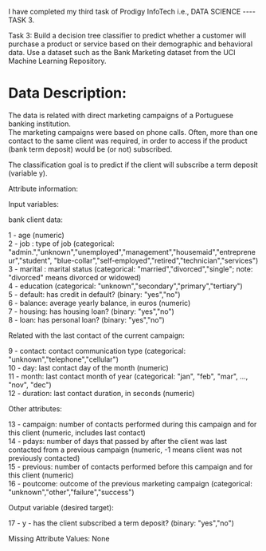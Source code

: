 I have completed my third task of Prodigy InfoTech i.e., DATA SCIENCE ----TASK 3.</br>

Task 3: Build a decision tree classifier to predict whether a customer will purchase a product or service based on their demographic and behavioral data. Use a dataset such as the Bank Marketing dataset from the UCI Machine Learning Repository.</br>

# Data Description: </br>

The data is related with direct marketing campaigns of a Portuguese banking institution. </br>
The marketing campaigns were based on phone calls. Often, more than one contact to the same client was required, in order to access if the product (bank term deposit) would be (or not) subscribed.</br>

 The classification goal is to predict if the client will subscribe a term deposit (variable y).</br>

 Attribute information:</br>

 Input variables:</br>
 
   bank client data:</br>
   
   1 - age (numeric)</br>
   2 - job : type of job (categorical: "admin.","unknown","unemployed","management","housemaid","entrepreneur","student",
                                       "blue-collar","self-employed","retired","technician","services") </br>
   3 - marital : marital status (categorical: "married","divorced","single"; note: "divorced" means divorced or widowed)</br>
   4 - education (categorical: "unknown","secondary","primary","tertiary")</br>
   5 - default: has credit in default? (binary: "yes","no")</br>
   6 - balance: average yearly balance, in euros (numeric) </br>
   7 - housing: has housing loan? (binary: "yes","no")</br>
   8 - loan: has personal loan? (binary: "yes","no")</br>
   
   Related with the last contact of the current campaign:</br>
   
   9 - contact: contact communication type (categorical: "unknown","telephone","cellular") </br>
  10 - day: last contact day of the month (numeric)</br>
  11 - month: last contact month of year (categorical: "jan", "feb", "mar", ..., "nov", "dec")</br>
  12 - duration: last contact duration, in seconds (numeric)</br>
  
  Other attributes:</br>
   
  13 - campaign: number of contacts performed during this campaign and for this client (numeric, includes last contact)</br>
  14 - pdays: number of days that passed by after the client was last contacted from a previous campaign (numeric, -1 means client was not previously contacted)</br>
  15 - previous: number of contacts performed before this campaign and for this client (numeric)</br>
  16 - poutcome: outcome of the previous marketing campaign (categorical: "unknown","other","failure","success")</br>

  Output variable (desired target):</br>
  
  17 - y - has the client subscribed a term deposit? (binary: "yes","no")</br>

Missing Attribute Values: None

